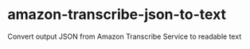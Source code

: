 # amazon-transcribe-json-to-text
Convert output JSON from Amazon Transcribe Service to readable text
